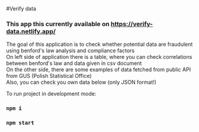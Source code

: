 #Verify data

### This app this currently available on https://verify-data.netlify.app/

The goal of this application is to check whether potential data are fraudulent using benford's law analysis and compliance factors\
On left side of application there is a table, where you can check correlations between benford's law and data given in csv document\
On the other side, there are some examples of data fetched from public API from GUS (Polish Statistical Office)\
Also, you can check you own data below (only JSON format!)

To run project in development mode:

### `npm i`
### `npm start`
